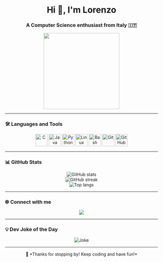 <h1 align="center">Hi 👋, I'm Lorenzo</h1>
<h3 align="center">A Computer Science enthusiast from Italy 🇮🇹</h3>

<p align="center">
  <img src="https://media.giphy.com/media/qgQUggAC3Pfv687qPC/giphy.gif" width="250" />
</p>

---

### 🛠️ Languages and Tools

<p align="center">
  <img src="https://cdn.jsdelivr.net/gh/devicons/devicon/icons/c/c-original.svg" width="40" alt="C" />
  <img src="https://cdn.jsdelivr.net/gh/devicons/devicon/icons/java/java-original.svg" width="40" alt="Java" />
  <img src="https://cdn.jsdelivr.net/gh/devicons/devicon/icons/python/python-original.svg" width="40" alt="Python" />
  <img src="https://cdn.jsdelivr.net/gh/devicons/devicon/icons/linux/linux-original.svg" width="40" alt="Linux" />
  <img src="https://cdn.jsdelivr.net/gh/devicons/devicon/icons/bash/bash-original.svg" width="40" alt="Bash" />
  <img src="https://cdn.jsdelivr.net/gh/devicons/devicon/icons/git/git-original.svg" width="40" alt="Git" />
  <img src="https://cdn.jsdelivr.net/gh/devicons/devicon/icons/github/github-original.svg" width="40" alt="GitHub" />
</p>

---

### 📊 GitHub Stats

<p align="center">
  <img src="https://github-readme-stats.vercel.app/api?username=AngeLorenzo04&show_icons=true&theme=react" alt="GitHub stats"/>
  <br/>
  <img src="https://github-readme-streak-stats.herokuapp.com?user=AngeLorenzo04&theme=react" alt="GitHub streak"/>
  <br/>
  <img src="https://github-readme-stats.vercel.app/api/top-langs/?username=AngeLorenzo04&layout=compact&theme=react" alt="Top langs"/>
</p>

---

### 🌐 Connect with me

<p align="center">
  <a href="https://github.com/AngeLorenzo04" target="_blank">
    <img src="https://img.shields.io/badge/GitHub-%2312100E.svg?style=for-the-badge&logo=github&logoColor=white" />
  </a>
  <!-- Aggiungi LinkedIn o altri profili se vuoi -->
</p>

---

### 💡 Dev Joke of the Day

<p align="center">
  <img src="https://readme-jokes.vercel.app/api?hideBorder&theme=dark" alt="Joke" />
</p>

---

<p align="center">
  🚀 *Thanks for stopping by! Keep coding and have fun!*
</p>
